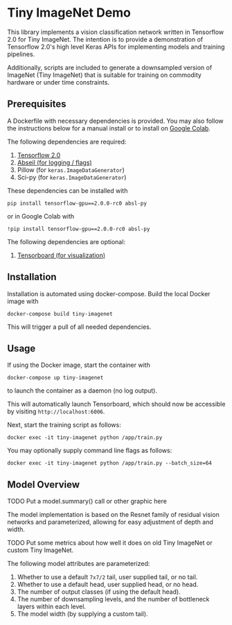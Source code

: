 # Tiny ImageNet Demo

This library implements a vision classification network written in
Tensorflow 2.0 for Tiny ImageNet. The intention is to provide a
demonstration of Tensorflow 2.0's high level Keras APIs for
implementing models and training pipelines.

Additionally, scripts are included to generate a downsampled version
of ImageNet (Tiny ImageNet) that is suitable for training on commodity
hardware or under time constraints.

## Prerequisites

A Dockerfile with necessary dependencies is provided. You may also
follow the instructions below for a manual install or to install
on [Google Colab](https://colab.research.google.com/).

The following dependencies are required:

1. [Tensorflow 2.0](https://www.tensorflow.org/versions/r2.0/api_docs)
2. [Abseil (for logging / flags)](https://abseil.io/docs/python/)
3. Pillow (for `keras.ImageDataGenerator`)
4. Sci-py (for `keras.ImageDataGenerator`)

These dependencies can be installed with

```shell
pip install tensorflow-gpu==2.0.0-rc0 absl-py
```

or in Google Colab with

```shell
!pip install tensorflow-gpu==2.0.0-rc0 absl-py
```

The following dependencies are optional:
1. [Tensorboard (for visualization)](https://www.tensorflow.org/tensorboard/)

## Installation

Installation is automated using docker-compose. Build the local
Docker image with

```
docker-compose build tiny-imagenet
```

This will trigger a pull of all needed dependencies.

## Usage

If using the Docker image, start the container with

```shell
docker-compose up tiny-imagenet
```

to launch the container as a daemon (no log output).

This will automatically launch Tensorboard, which should now be
accessible by visiting `http://localhost:6006`.


Next, start the training script as follows:

```shell
docker exec -it tiny-imagenet python /app/train.py
```

You may optionally supply command line flags as follows:

```shell
docker exec -it tiny-imagenet python /app/train.py --batch_size=64
```

## Model Overview

TODO Put a model.summary() call or other graphic here

The model implementation is based on the Resnet family of residual
vision networks and parameterized, allowing for easy adjustment of
depth and width.

TODO Put some metrics about how well it does on old Tiny ImageNet or
custom Tiny ImageNet.

The following model attributes are parameterized:

1. Whether to use a default `7x7/2` tail, user supplied tail, or no tail.
2. Whether to use a default head, user supplied head, or no head.
3. The number of output classes (if using the default head).
4. The number of downsampling levels, and the number of bottleneck layers within each level.
5. The model width (by supplying a custom tail).
